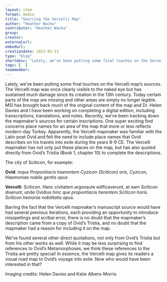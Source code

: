 ```yaml
---
layout: item
format: media
title: "Sourcing the Vercelli Map"
author: "Heather Wacha"
contributor: "Heather Wacha"
group: 
creator: 
externalurl: 
embedurl: 
creationdate: 2023-03-13
type: "blog"
shortdesc: "Lately, we’ve been putting some final touches on the Vercelli map’s sources."
tags: [  ]
teammember: 
---
```

Lately, we’ve been putting some final touches on the Vercelli map’s sources. The Vercelli map was once clearly visible to the naked eye but has sustained much damage since its creation in the 13th century. Today certain parts of the map are missing and other areas are simply no longer legible. MSI has brought back much of the original content of the map and Dr. Helen Davies and I have been working on completing a digital edition, including transcriptions, translations, and notes. Recently, we’ve been tracking down the mapmaker’s sources for certain inscriptions. One super exciting find concerns place names for an area of the map that more or less reflects modern-day Turkey. Apparently, the Vercelli mapmaker was familiar with the Latin poet Ovid and felt the need to include place names that Ovid describes on his travels into exile during the years 8-9 CE. The Vercelli mapmaker has not only put these places on the map, but has also quoted directly from Ovid’s Tristia (Book 1, chapter 10) to complete the descriptions. 

The city of Sciticon, for example:

**Ovid**: _inque Propontiacis haerentem Cyzicon (Sciticon) oris, Cyzicon, Haemoniae nobile gentis opus_

**Vercelli**: Sciticon. Hanc civitatem argonaute edificaverunt, et eam Sciticon dixerunt, unde Ovidius _hinc que propontiacis herentem Sciticon horis. Sciticon hemonie nobilitatis opus._

Barring the fact that the Vercelli mapmaker’s manuscript source would have had several previous iterations, each providing an opportunity to introduce misspellings and scribal error, there is no doubt that the mapmaker’s description came from a copy of Ovid’s Tristia, and no doubt that the mapmaker had a reason for including it on the map.

We’ve found several other direct quotations, not only from Ovid’s Tristia but from his other works as well. While it may be less surprising to find references to Ovid’s Metamorphoses, we think these references to the Tristia are pretty special! In essence, the Vercelli map gives its readers a visual road map to Ovid’s voyage into exile. Now who would have been interested in that?

Imaging credits: Helen Davies and Katie Albers-Morris
